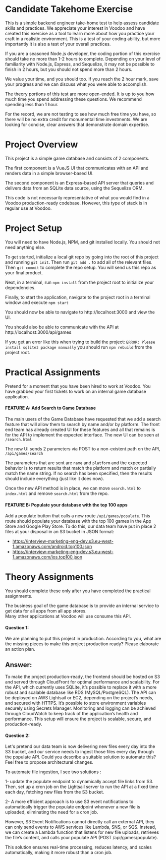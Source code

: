 # Candidate Takehome Exercise
This is a simple backend engineer take-home test to help assess candidate skills and practices.  We appreciate your interest in Voodoo and have created this exercise as a tool to learn more about how you practice your craft in a realistic environment.  This is a test of your coding ability, but more importantly it is also a test of your overall practices.

If you are a seasoned Node.js developer, the coding portion of this exercise should take no more than 1-2 hours to complete.  Depending on your level of familiarity with Node.js, Express, and Sequelize, it may not be possible to finish in 2 hours, but you should not spend more than 2 hours.  

We value your time, and you should too.  If you reach the 2 hour mark, save your progress and we can discuss what you were able to accomplish. 

The theory portions of this test are more open-ended.  It is up to you how much time you spend addressing these questions.  We recommend spending less than 1 hour.  


For the record, we are not testing to see how much free time you have, so there will be no extra credit for monumental time investments.  We are looking for concise, clear answers that demonstrate domain expertise.

# Project Overview
This project is a simple game database and consists of 2 components.  

The first component is a VueJS UI that communicates with an API and renders data in a simple browser-based UI.

The second component is an Express-based API server that queries and delivers data from an SQLite data source, using the Sequelize ORM.

This code is not necessarily representative of what you would find in a Voodoo production-ready codebase.  However, this type of stack is in regular use at Voodoo.

# Project Setup
You will need to have Node.js, NPM, and git installed locally.  You should not need anything else.

To get started, initialize a local git repo by going into the root of this project and running `git init`.  Then run `git add .` to add all of the relevant files.  Then `git commit` to complete the repo setup.  You will send us this repo as your final product.
  
Next, in a terminal, run `npm install` from the project root to initialize your dependencies.

Finally, to start the application, navigate to the project root in a terminal window and execute `npm start`

You should now be able to navigate to http://localhost:3000 and view the UI.

You should also be able to communicate with the API at http://localhost:3000/api/games

If you get an error like this when trying to build the project: `ERROR: Please install sqlite3 package manually` you should run `npm rebuild` from the project root.

# Practical Assignments
Pretend for a moment that you have been hired to work at Voodoo.  You have grabbed your first tickets to work on an internal game database application. 

#### FEATURE A: Add Search to Game Database
The main users of the Game Database have requested that we add a search feature that will allow them to search by name and/or by platform.  The front end team has already created UI for these features and all that remains is for the API to implement the expected interface.  The new UI can be seen at `/search.html`

The new UI sends 2 parameters via POST to a non-existent path on the API, `/api/games/search`

The parameters that are sent are `name` and `platform` and the expected behavior is to return results that match the platform and match or partially match the name string.  If no search has been specified, then the results should include everything (just like it does now).

Once the new API method is in place, we can move `search.html` to `index.html` and remove `search.html` from the repo.

#### FEATURE B: Populate your database with the top 100 apps
Add a populate button that calls a new route `/api/games/populate`. This route should populate your database with the top 100 games in the App Store and Google Play Store.
To do this, our data team have put in place 2 files at your disposal in an S3 bucket in JSON format:

- https://interview-marketing-eng-dev.s3.eu-west-1.amazonaws.com/android.top100.json
- https://interview-marketing-eng-dev.s3.eu-west-1.amazonaws.com/ios.top100.json

# Theory Assignments
You should complete these only after you have completed the practical assignments.

The business goal of the game database is to provide an internal service to get data for all apps from all app stores.  
Many other applications at Voodoo will use consume this API.

#### Question 1:
We are planning to put this project in production. According to you, what are the missing pieces to make this project production ready? 
Please elaborate an action plan.

## Answer:
To make the project production-ready, the frontend should be hosted on S3 and served through CloudFront for optimal performance and scalability. For the API, which currently uses SQLite, it’s possible to replace it with a more robust and scalable database like RDS (MySQL/PostgreSQL). The API can be deployed on AWS Lightsail or EC2, depending on the project’s needs, and secured with HTTPS. It’s possible to store environment variables securely using Secrets Manager. Monitoring and logging can be achieved through CloudWatch to keep track of the application’s health and performance. This setup will ensure the project is scalable, secure, and production-ready.

#### Question 2:
Let's pretend our data team is now delivering new files every day into the S3 bucket, and our service needs to ingest those files
every day through the populate API. Could you describe a suitable solution to automate this? Feel free to propose architectural changes.

To automate file ingestion, I see two solutions :

1- update the populate endpoint to dynamically accept file links from S3. Then, set up a cron job on the Lightsail server to run the API at a fixed time each day, fetching new files from the S3 bucket.

2- A more efficient approach is to use S3 event notifications to automatically trigger the populate endpoint whenever a new file is uploaded, eliminating the need for a cron job.

However, S3 Event Notifications cannot directly call an external API, they can only send events to AWS services like Lambda, SNS, or SQS. Instead, we can create a Lambda function that listens for new file uploads, retrieves the file’s content, and calls your populate API (POST /api/games/populate).

This solution ensures real-time processing, reduces latency, and scales automatically, making it more robust than a cron job.